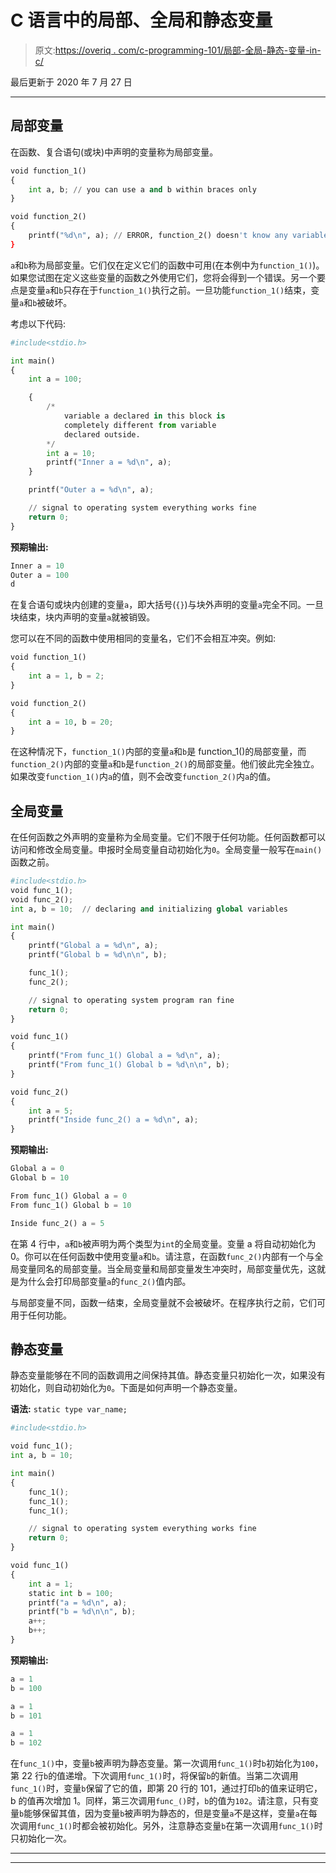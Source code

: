 # C 语言中的局部、全局和静态变量

> 原文:[https://overiq . com/c-programming-101/局部-全局-静态-变量-in-c/](https://overiq.com/c-programming-101/local-global-and-static-variables-in-c/)

最后更新于 2020 年 7 月 27 日

* * *

## 局部变量

在函数、复合语句(或块)中声明的变量称为局部变量。

```py
void function_1()
{
    int a, b; // you can use a and b within braces only
}

void function_2()
{
    printf("%d\n", a); // ERROR, function_2() doesn't know any variable a
}

```

`a`和`b`称为局部变量。它们仅在定义它们的函数中可用(在本例中为`function_1()`)。如果您试图在定义这些变量的函数之外使用它们，您将会得到一个错误。另一个要点是变量`a`和`b`只存在于`function_1()`执行之前。一旦功能`function_1()`结束，变量`a`和`b`被破坏。

考虑以下代码:

```py
#include<stdio.h>

int main()
{
    int a = 100;

    {
        /*
            variable a declared in this block is
            completely different from variable
            declared outside.
        */
        int a = 10;  
        printf("Inner a = %d\n", a);
    }

    printf("Outer a = %d\n", a);

    // signal to operating system everything works fine
    return 0;
}

```

**预期输出:**

```py
Inner a = 10
Outer a = 100
d

```

在复合语句或块内创建的变量`a`，即大括号(`{}`)与块外声明的变量`a`完全不同。一旦块结束，块内声明的变量`a`就被销毁。

您可以在不同的函数中使用相同的变量名，它们不会相互冲突。例如:

```py
void function_1()
{
    int a = 1, b = 2;
}

void function_2()
{
    int a = 10, b = 20;
}

```

在这种情况下，`function_1()`内部的变量`a`和`b`是 function_1()的局部变量，而`function_2()`内部的变量`a`和`b`是`function_2()`的局部变量。他们彼此完全独立。如果改变`function_1()`内`a`的值，则不会改变`function_2()`内`a`的值。

## 全局变量

在任何函数之外声明的变量称为全局变量。它们不限于任何功能。任何函数都可以访问和修改全局变量。申报时全局变量自动初始化为`0`。全局变量一般写在`main()`函数之前。

```py
#include<stdio.h>
void func_1();
void func_2();
int a, b = 10;  // declaring and initializing global variables

int main()
{
    printf("Global a = %d\n", a);
    printf("Global b = %d\n\n", b);

    func_1();
    func_2();

    // signal to operating system program ran fine
    return 0;
}

void func_1()
{
    printf("From func_1() Global a = %d\n", a);
    printf("From func_1() Global b = %d\n\n", b);
}

void func_2()
{
    int a = 5;
    printf("Inside func_2() a = %d\n", a);
}

```

**预期输出:**

```py
Global a = 0
Global b = 10

From func_1() Global a = 0
From func_1() Global b = 10

Inside func_2() a = 5

```

在第 4 行中，`a`和`b`被声明为两个类型为`int`的全局变量。变量 a 将自动初始化为 0。你可以在任何函数中使用变量`a`和`b`。请注意，在函数`func_2()`内部有一个与全局变量同名的局部变量。当全局变量和局部变量发生冲突时，局部变量优先，这就是为什么会打印局部变量`a`的`func_2()`值内部。

与局部变量不同，函数一结束，全局变量就不会被破坏。在程序执行之前，它们可用于任何功能。

## 静态变量

静态变量能够在不同的函数调用之间保持其值。静态变量只初始化一次，如果没有初始化，则自动初始化为`0`。下面是如何声明一个静态变量。

**语法:** `static type var_name;`

```py
#include<stdio.h>

void func_1();
int a, b = 10;

int main()
{
    func_1();
    func_1();
    func_1();

    // signal to operating system everything works fine
    return 0;
}

void func_1()
{
    int a = 1;
    static int b = 100;
    printf("a = %d\n", a);
    printf("b = %d\n\n", b);
    a++;
    b++;
}

```

**预期输出:**

```py
a = 1
b = 100

a = 1
b = 101

a = 1
b = 102

```

在`func_1()`中，变量`b`被声明为静态变量。第一次调用`func_1()`时`b`初始化为`100`，第 22 行`b`的值递增。下次调用`func_1()`时，将保留`b`的新值。当第二次调用`func_1()`时，变量`b`保留了它的值，即第 20 行的 101，通过打印`b`的值来证明它，b 的值再次增加 1。同样，第三次调用`func_()`时，`b`的值为`102`。请注意，只有变量`b`能够保留其值，因为变量`b`被声明为静态的，但是变量`a`不是这样，变量`a`在每次调用`func_1()`时都会被初始化。另外，注意静态变量`b`在第一次调用`func_1()`时只初始化一次。

* * *

* * *